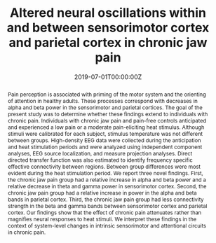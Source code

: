---
abstract: Pain perception is associated with priming of the motor system and the orienting of attention in healthy adults. These processes correspond with decreases in alpha and beta power in the sensorimotor and parietal cortices. The goal of the present study was to determine whether these findings extend to individuals with chronic pain. Individuals with chronic jaw pain and pain-free controls anticipated and experienced a low pain or a moderate pain-eliciting heat stimulus. Although stimuli were calibrated for each subject, stimulus temperature was not different between groups. High-density EEG data were collected during the anticipation and heat stimulation periods and were analyzed using independent component analyses, EEG source localization, and measure projection analyses. Direct directed transfer function was also estimated to identify frequency specific effective connectivity between regions. Between group differences were most evident during the heat stimulation period. We report three novel findings. First, the chronic jaw pain group had a relative increase in alpha and beta power and a relative decrease in theta and gamma power in sensorimotor cortex. Second, the chronic jaw pain group had a relative increase in power in the alpha and beta bands in parietal cortex. Third, the chronic jaw pain group had less connectivity strength in the beta and gamma bands between sensorimotor cortex and parietal cortex. Our findings show that the effect of chronic pain attenuates rather than magnifies neural responses to heat stimuli. We interpret these findings in the context of system-level changes in intrinsic sensorimotor and attentional circuits in chronic pain.
authors:
- Wei-en Wang 
- Arnab Roy 
- Gaurav Misra 
- Rachel L.M.Ho
- Margarete C.Ribeiro-Dasilva
- Roger B.Fillingim
- Stephen A.Coombesa
date: "2019-07-01T00:00:00Z"
doi: "https://doi.org/10.1016/j.nicl.2019.101964"
featured: false
image:
  caption: 'Image credit: [**source**](http://nationalpainreport.com/zap-your-brain-to-treat-chronic-pain-8831638.html)'
  focal_point: ""
  preview_only: false
projects: []
publication: '*NeuroImage: Clinical*(24)'
publication_short: ""
publication_types:
- "2"
publishDate: "2017-01-01T00:00:00Z"
#slides: example
summary: Chronic jaw pain attenuates rather than magnifies neural responses to heat stimuli
tags:
- Source Themes
title: Altered neural oscillations within and between sensorimotor cortex and parietal cortex in chronic jaw pain
url_code: ""
url_dataset: ""
url_pdf: https://www.sciencedirect.com/science/article/pii/S2213158219303146
url_poster: ""
url_project: ""
url_slides: ""
url_source: ""
url_video: ""
---